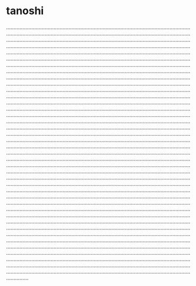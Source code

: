 # tanoshi
...............................................................................................................................................................................................................................................................................................................................................................................................................................................................................................................................................................................................................................................................................................................................................................................................................................................................................................................................................................................................................................................................................................................................................................................................................................................................................................................................................................................................................................................................................................................................................................................................................................................................................................................................................................................................................................................................................................................................................................................................................................................................................................................................................................................................................................................................................................................................................................................................................................................................................................................................................................................................................................................................................................................................................................................................................................................................................................................................................................................................................................................................................................................................................................................................................................................................................................................................................................................................................................................................................................................................................................................................................................................................................................................................................................................................................................................................................................................................................................................................................................................................................................................................................................................................................................................................................................................................................................................................................................................................................................................................................................................................................................................................................................................................................................................................................................................................................................................................................................................................................................................................................................................................................................................